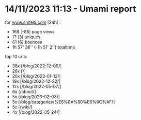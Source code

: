 # 14/11/2023 11:13 - Umami report
for www.shifeiti.com [24h] :

 - 166 (-85) page views
 - 71 (3) uniques
 - 61 (6) bounces
 - 1h 57' 38'' (-1h 51' 2'') totaltime


top 10 urls:
 - 38x [/blog/2022-12-09/]
 - 26x [/]
 - 20x [/blog/2023-01-12/]
 - 19x [/blog/2022-12-22/]
 - 12x [/blog/2022-05-07/]
 - 6x [/about/]
 - 5x [/blog/2023-02-03/]
 - 5x [/blog/categories/%E6%8A%80%E6%9C%AF/]
 - 5x [/wiki/]
 - 4x [/blog/2022-05-24/]


